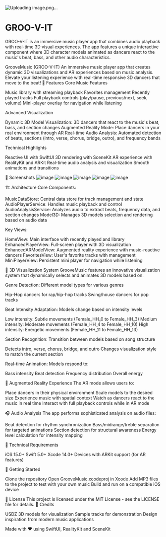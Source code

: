 ![Uploading image.png…]()
# GROO-V-IT
GROO-V-IT is an immersive music player app that combines audio playback with real-time 3D visual experiences. The app features a unique interactive component where 3D character models animated as dancers react to the music's beat, bass, and other audio characteristics.

GrooveMusic (GROO-V-IT)
An immersive music player app that creates dynamic 3D visualizations and AR experiences based on music analysis. Elevate your listening experience with real-time responsive 3D dancers that move to the beat!
🎵 Features
Core Music Features

Music library with streaming playback
Favorites management
Recently played tracks
Full playback controls (play/pause, previous/next, seek, volume)
Mini-player overlay for navigation while listening

Advanced Visualization

Dynamic 3D Model Visualization: 3D dancers that react to the music's beat, bass, and section changes
Augmented Reality Mode: Place dancers in your real environment through AR
Real-time Audio Analysis: Automated detection of beats, sections (intro, verse, chorus, bridge, outro), and frequency bands

Technical Highlights

Reactive UI with SwiftUI
3D rendering with SceneKit
AR experience with RealityKit and ARKit
Real-time audio analysis and visualization
Smooth animations and transitions

📱 Screenshots
![image](https://github.com/user-attachments/assets/445c761f-41ac-4d66-b27b-481f7510c772)
![image](https://github.com/user-attachments/assets/450fe8b7-934b-4ab1-b020-4e7136815d50)
![image](https://github.com/user-attachments/assets/96b6bb21-e63a-4ea0-ac75-1d94f5839388)
![image](https://github.com/user-attachments/assets/18bf43c7-c272-4802-b507-ba1af395bd2b)
![image](https://github.com/user-attachments/assets/73cf964b-dbd5-47e1-a096-63bd24a50b01)


🏗 Architecture
Core Components:

MusicDataStore: Central data store for track management and state
AudioPlayerService: Handles music playback and control
AudioAnalysisService: Analyzes audio to extract beats, frequency data, and section changes
Model3D: Manages 3D models selection and rendering based on audio data

Key Views:

HomeView: Main interface with recently played and library
EnhancedPlayerView: Full-screen player with 3D visualization
EnhancedARModelView: Augmented reality experience with music-reactive dancers
FavoritesView: User's favorite tracks with management
MiniPlayerView: Persistent mini player for navigation while listening

🎨 3D Visualization System
GrooveMusic features an innovative visualization system that dynamically selects and animates 3D models based on:

Genre Detection: Different model types for various genres 

Hip-Hop dancers for rap/hip-hop tracks
Swing/house dancers for pop tracks


Beat Intensity Adaptation: Models change based on intensity levels

Low intensity: Subtle movements (Female_HH_0 to Female_HH_3)
Medium intensity: Moderate movements (Female_HH_4 to Female_HH_10)
High intensity: Energetic movements (Female_HH_11 to Female_HH_13)


Section Recognition: Transition between models based on song structure

Detects intro, verse, chorus, bridge, and outro
Changes visualization style to match the current section


Real-time Animation: Models respond to:

Bass intensity
Beat detection
Frequency distribution
Overall energy



🌟 Augmented Reality Experience
The AR mode allows users to:

Place dancers in their physical environment
Scale models to the desired size
Experience music with spatial context
Watch as dancers react to the music in real time
Interact with full playback controls while in AR mode

🎧 Audio Analysis
The app performs sophisticated analysis on audio files:

Beat detection for rhythm synchronization
Bass/midrange/treble separation for targeted animations
Section detection for structural awareness
Energy level calculation for intensity mapping

🔧 Technical Requirements

iOS 15.0+
Swift 5.0+
Xcode 14.0+
Devices with ARKit support (for AR features)

🚀 Getting Started

Clone the repository
Open GrooveMusic.xcodeproj in Xcode
Add MP3 files to the project to test with your own music
Build and run on a compatible iOS device


📝 License
This project is licensed under the MIT License - see the LICENSE file for details.
👥 Credits

USDZ 3D models for visualization
Sample tracks for demonstration
Design inspiration from modern music applications


Made with ❤️ using SwiftUI, RealityKit and SceneKit
